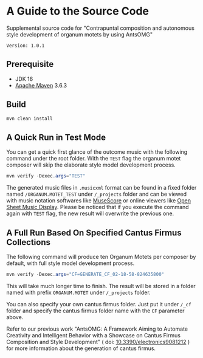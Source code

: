 # A Guide to the Source Code

Supplemental source code for "Contrapuntal composition and autonomous style development of organum motets by using AntsOMG"

`Version: 1.0.1`

## Prerequisite

* JDK 16
* [Apache Maven](https://maven.apache.org/) 3.6.3

## Build

```java
mvn clean install
```

## A Quick Run in Test Mode

You can get a quick first glance of the outcome music with the following command under the root folder. With the `TEST` flag the organum motet composer will skip the elaborate style model development process.

```java
mvn verify -Dexec.args="TEST"
```

The generated music files in `.musicxml` format can be found in a fixed folder named `/ORGANUM.MOTET_TEST` under `/_projects` folder and can be viewed with music notation softwares like [MuseScore](https://musescore.org/) or online viewers like [Open Sheet Music Display](https://opensheetmusicdisplay.github.io/demo/). Please be noticed that if you execute the command again with `TEST` flag, the new result will overwrite the previous one.

## A Full Run Based On Specified Cantus Firmus Collections

The following command will produce ten Organum Motets per composer by default, with full style model development process.

```java
mvn verify -Dexec.args="CF=GENERATE_CF_02-18-58-824635800"
```

This will take much longer time to finish. The result will be stored in a folder named with prefix `ORGANUM.MOTET` under `/_projects` folder.

You can also specify your own cantus firmus folder. Just put it under `/_cf` folder and specify the cantus firmus folder name with the `CF` parameter above.

Refer to our previous work "AntsOMG: A Framework Aiming to Automate Creativity and Intelligent Behavior with a Showcase on Cantus Firmus Composition and Style Development" ( doi: [10.3390/electronics9081212](https://doi.org/10.3390/electronics9081212) ) for more information about the generation of cantus firmus.
